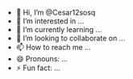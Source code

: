 - 👋 Hi, I’m @Cesar12sosq
- 👀 I’m interested in ...
- 🌱 I’m currently learning ...
- 💞️ I’m looking to collaborate on ...
- 📫 How to reach me ...
- 😄 Pronouns: ...
- ⚡ Fun fact: ...

<!---
Cesar12sosq/Cesar12sosq is a ✨ special ✨ repository because its `README.md` (this file) appears on your GitHub profile.
You can click the Preview link to take a look at your changes.
--->
